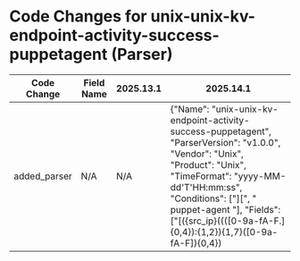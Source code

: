 # Code Changes for unix-unix-kv-endpoint-activity-success-puppetagent (Parser)

| Code Change | Field Name | 2025.13.1 | 2025.14.1 |
|-------------|------------|-----------|------------|
| added_parser | N/A | N/A | {"Name": "unix-unix-kv-endpoint-activity-success-puppetagent", "ParserVersion": "v1.0.0", "Vendor": "Unix", "Product": "Unix", "TimeFormat": "yyyy-MM-dd'T'HH:mm:ss", "Conditions": ["][", " puppet-agent "], "Fields": ["\[({src_ip}((([0-9a-fA-F.]{0,4}):{1,2}){1,7}([0-9a-fA-F]){0,4})|(((25[0-5]|(2[0-4]|1\d|[0-9]|)\d)\.?\b){4}))(:({src_port}\d+))?\]\[({service_id}\d+)\]\[({tag}\w+)\]", "<\d+>\d+ ({time}\d\d\d\d-\d\d-\d\dT\d\d:\d\d:\d\d)(\.\d+)?(\+|\-)\d\d:\d\d ({host}[\w.\-]+) ({service_name}puppet-agent) ({process_id}\d+) ({additional_info}.+?)\s*$"]} |